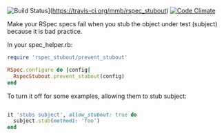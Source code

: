 ![Build Status](https://travis-ci.org/mmb/rspec_stubout.png)](https://travis-ci.org/mmb/rspec_stubout)
[![Code Climate](https://codeclimate.com/github/mmb/rspec_stubout.png)](https://codeclimate.com/github/mmb/rspec_stubout)

Make your RSpec specs fail when you stub the object under test (subject) because it is bad practice.

In your spec_helper.rb:

```ruby
require 'rspec_stubout/prevent_stubout'

RSpec.configure do |config|
  RspecStubout.prevent_stubout(config)
end
```

To turn it off for some examples, allowing them to stub subject:

```ruby

it 'stubs subject', allow_stubout: true do
  subject.stub(method1: 'foo')
end
```
